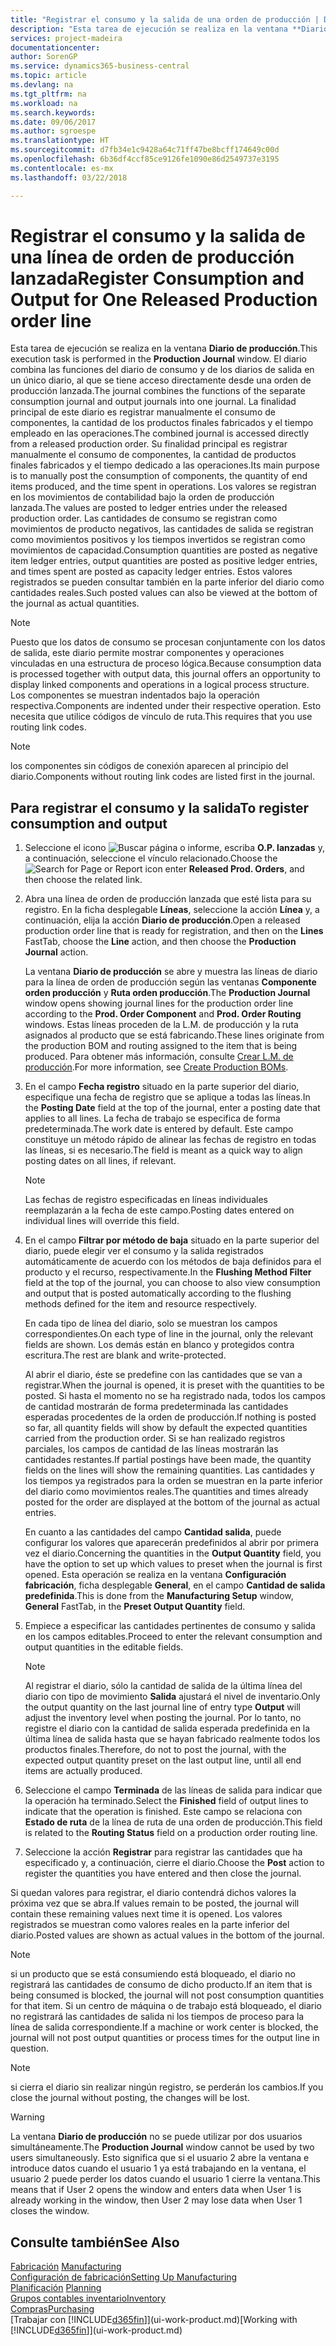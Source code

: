 ```yaml
---
title: "Registrar el consumo y la salida de una orden de producción | Documentos de Microsoft"
description: "Esta tarea de ejecución se realiza en la ventana **Diario de producción**. El diario combina las funciones del diario de consumo y de los diarios de salida en un único diario, al que se tiene acceso directamente desde una orden de producción lanzada. La finalidad principal de este diario es registrar manualmente el consumo de componentes, la cantidad de los productos finales fabricados y el tiempo empleado en las operaciones. Su finalidad principal es registrar manualmente el consumo de componentes, la cantidad de productos finales fabricados y el tiempo dedicado a las operaciones."
services: project-madeira
documentationcenter: 
author: SorenGP
ms.service: dynamics365-business-central
ms.topic: article
ms.devlang: na
ms.tgt_pltfrm: na
ms.workload: na
ms.search.keywords: 
ms.date: 09/06/2017
ms.author: sgroespe
ms.translationtype: HT
ms.sourcegitcommit: d7fb34e1c9428a64c71ff47be8bcff174649c00d
ms.openlocfilehash: 6b36df4ccf85ce9126fe1090e86d2549737e3195
ms.contentlocale: es-mx
ms.lasthandoff: 03/22/2018

---
```

# <a name="register-consumption-and-output-for-one-released-production-order-line"></a><span data-ttu-id="64e57-106">Registrar el consumo y la salida de una línea de orden de producción lanzada</span><span class="sxs-lookup"><span data-stu-id="64e57-106">Register Consumption and Output for One Released Production order line</span></span>
<span data-ttu-id="64e57-107">Esta tarea de ejecución se realiza en la ventana **Diario de producción**.</span><span class="sxs-lookup"><span data-stu-id="64e57-107">This execution task is performed in the **Production Journal** window.</span></span> <span data-ttu-id="64e57-108">El diario combina las funciones del diario de consumo y de los diarios de salida en un único diario, al que se tiene acceso directamente desde una orden de producción lanzada.</span><span class="sxs-lookup"><span data-stu-id="64e57-108">The journal combines the functions of the separate consumption journal and output journals into one journal.</span></span> <span data-ttu-id="64e57-109">La finalidad principal de este diario es registrar manualmente el consumo de componentes, la cantidad de los productos finales fabricados y el tiempo empleado en las operaciones.</span><span class="sxs-lookup"><span data-stu-id="64e57-109">The combined journal is accessed directly from a released production order.</span></span> <span data-ttu-id="64e57-110">Su finalidad principal es registrar manualmente el consumo de componentes, la cantidad de productos finales fabricados y el tiempo dedicado a las operaciones.</span><span class="sxs-lookup"><span data-stu-id="64e57-110">Its main purpose is to manually post the consumption of components, the quantity of end items produced, and the time spent in operations.</span></span> <span data-ttu-id="64e57-111">Los valores se registran en los movimientos de contabilidad bajo la orden de producción lanzada.</span><span class="sxs-lookup"><span data-stu-id="64e57-111">The values are posted to ledger entries under the released production order.</span></span> <span data-ttu-id="64e57-112">Las cantidades de consumo se registran como movimientos de producto negativos, las cantidades de salida se registran como movimientos positivos y los tiempos invertidos se registran como movimientos de capacidad.</span><span class="sxs-lookup"><span data-stu-id="64e57-112">Consumption quantities are posted as negative item ledger entries, output quantities are posted as positive ledger entries, and times spent are posted as capacity ledger entries.</span></span> <span data-ttu-id="64e57-113">Estos valores registrados se pueden consultar también en la parte inferior del diario como cantidades reales.</span><span class="sxs-lookup"><span data-stu-id="64e57-113">Such posted values can also be viewed at the bottom of the journal as actual quantities.</span></span>  

> [!NOTE]  
>  <span data-ttu-id="64e57-114">Puesto que los datos de consumo se procesan conjuntamente con los datos de salida, este diario permite mostrar componentes y operaciones vinculadas en una estructura de proceso lógica.</span><span class="sxs-lookup"><span data-stu-id="64e57-114">Because consumption data is processed together with output data, this journal offers an opportunity to display linked components and operations in a logical process structure.</span></span> <span data-ttu-id="64e57-115">Los componentes se muestran indentados bajo la operación respectiva.</span><span class="sxs-lookup"><span data-stu-id="64e57-115">Components are indented under their respective operation.</span></span> <span data-ttu-id="64e57-116">Esto necesita que utilice códigos de vínculo de ruta.</span><span class="sxs-lookup"><span data-stu-id="64e57-116">This requires that you use routing link codes.</span></span>  

> [!NOTE]  
>  <span data-ttu-id="64e57-117">los componentes sin códigos de conexión aparecen al principio del diario.</span><span class="sxs-lookup"><span data-stu-id="64e57-117">Components without routing link codes are listed first in the journal.</span></span>  

## <a name="to-register-consumption-and-output"></a><span data-ttu-id="64e57-118">Para registrar el consumo y la salida</span><span class="sxs-lookup"><span data-stu-id="64e57-118">To register consumption and output</span></span>  
1.  <span data-ttu-id="64e57-119">Seleccione el icono ![Buscar página o informe](media/ui-search/search_small.png "icono Buscar página o informe"), escriba **O.P. lanzadas** y, a continuación, seleccione el vínculo relacionado.</span><span class="sxs-lookup"><span data-stu-id="64e57-119">Choose the ![Search for Page or Report](media/ui-search/search_small.png "Search for Page or Report icon") icon enter **Released Prod. Orders**, and then choose the related link.</span></span>  
2.  <span data-ttu-id="64e57-120">Abra una línea de orden de producción lanzada que esté lista para su registro. En la ficha desplegable **Líneas**, seleccione la acción **Línea** y, a continuación, elija la acción **Diario de producción**.</span><span class="sxs-lookup"><span data-stu-id="64e57-120">Open a released production order line that is ready for registration, and then on the **Lines** FastTab, choose the **Line** action, and then choose the **Production Journal** action.</span></span>  

    <span data-ttu-id="64e57-121">La ventana **Diario de producción** se abre y muestra las líneas de diario para la línea de orden de producción según las ventanas **Componente orden producción** y **Ruta orden producción**.</span><span class="sxs-lookup"><span data-stu-id="64e57-121">The **Production Journal** window opens showing journal lines for the production order line according to the **Prod. Order Component** and **Prod. Order Routing** windows.</span></span> <span data-ttu-id="64e57-122">Estas líneas proceden de la L.M. de producción y la ruta asignados al producto que se está fabricando.</span><span class="sxs-lookup"><span data-stu-id="64e57-122">These lines originate from the production BOM and routing assigned to the item that is being produced.</span></span> <span data-ttu-id="64e57-123">Para obtener más información, consulte [Crear L.M. de producción](production-how-to-create-routings.md).</span><span class="sxs-lookup"><span data-stu-id="64e57-123">For more information, see [Create Production BOMs](production-how-to-create-routings.md).</span></span>  

3.  <span data-ttu-id="64e57-124">En el campo **Fecha registro** situado en la parte superior del diario, especifique una fecha de registro que se aplique a todas las líneas.</span><span class="sxs-lookup"><span data-stu-id="64e57-124">In the **Posting Date** field at the top of the journal, enter a posting date that applies to all lines.</span></span> <span data-ttu-id="64e57-125">La fecha de trabajo se especifica de forma predeterminada.</span><span class="sxs-lookup"><span data-stu-id="64e57-125">The work date is entered by default.</span></span> <span data-ttu-id="64e57-126">Este campo constituye un método rápido de alinear las fechas de registro en todas las líneas, si es necesario.</span><span class="sxs-lookup"><span data-stu-id="64e57-126">The field is meant as a quick way to align posting dates on all lines, if relevant.</span></span>  

    > [!NOTE]  
    >  <span data-ttu-id="64e57-127">Las fechas de registro especificadas en líneas individuales reemplazarán a la fecha de este campo.</span><span class="sxs-lookup"><span data-stu-id="64e57-127">Posting dates entered on individual lines will override this field.</span></span>  

4.  <span data-ttu-id="64e57-128">En el campo **Filtrar por método de baja** situado en la parte superior del diario, puede elegir ver el consumo y la salida registrados automáticamente de acuerdo con los métodos de baja definidos para el producto y el recurso, respectivamente.</span><span class="sxs-lookup"><span data-stu-id="64e57-128">In the **Flushing Method Filter** field at the top of the journal, you can choose to also view consumption and output that is posted automatically according to the flushing methods defined for the item and resource respectively.</span></span>  

    <span data-ttu-id="64e57-129">En cada tipo de línea del diario, solo se muestran los campos correspondientes.</span><span class="sxs-lookup"><span data-stu-id="64e57-129">On each type of line in the journal, only the relevant fields are shown.</span></span> <span data-ttu-id="64e57-130">Los demás están en blanco y protegidos contra escritura.</span><span class="sxs-lookup"><span data-stu-id="64e57-130">The rest are blank and write-protected.</span></span>  

    <span data-ttu-id="64e57-131">Al abrir el diario, éste se predefine con las cantidades que se van a registrar.</span><span class="sxs-lookup"><span data-stu-id="64e57-131">When the journal is opened, it is preset with the quantities to be posted.</span></span> <span data-ttu-id="64e57-132">Si hasta el momento no se ha registrado nada, todos los campos de cantidad mostrarán de forma predeterminada las cantidades esperadas procedentes de la orden de producción.</span><span class="sxs-lookup"><span data-stu-id="64e57-132">If nothing is posted so far, all quantity fields will show by default the expected quantities carried from the production order.</span></span> <span data-ttu-id="64e57-133">Si se han realizado registros parciales, los campos de cantidad de las líneas mostrarán las cantidades restantes.</span><span class="sxs-lookup"><span data-stu-id="64e57-133">If partial postings have been made, the quantity fields on the lines will show the remaining quantities.</span></span> <span data-ttu-id="64e57-134">Las cantidades y los tiempos ya registrados para la orden se muestran en la parte inferior del diario como movimientos reales.</span><span class="sxs-lookup"><span data-stu-id="64e57-134">The quantities and times already posted for the order are displayed at the bottom of the journal as actual entries.</span></span>  

    <span data-ttu-id="64e57-135">En cuanto a las cantidades del campo **Cantidad salida**, puede configurar los valores que aparecerán predefinidos al abrir por primera vez el diario.</span><span class="sxs-lookup"><span data-stu-id="64e57-135">Concerning the quantities in the **Output Quantity** field, you have the option to set up which values to preset when the journal is first opened.</span></span> <span data-ttu-id="64e57-136">Esta operación se realiza en la ventana **Configuración fabricación**, ficha desplegable **General**, en el campo **Cantidad de salida predefinida**.</span><span class="sxs-lookup"><span data-stu-id="64e57-136">This is done from the **Manufacturing Setup** window, **General** FastTab, in the **Preset Output Quantity** field.</span></span>

5.  <span data-ttu-id="64e57-137">Empiece a especificar las cantidades pertinentes de consumo y salida en los campos editables.</span><span class="sxs-lookup"><span data-stu-id="64e57-137">Proceed to enter the relevant consumption and output quantities in the editable fields.</span></span>  

    > [!NOTE]  
    >  <span data-ttu-id="64e57-138">Al registrar el diario, sólo la cantidad de salida de la última línea del diario con tipo de movimiento **Salida** ajustará el nivel de inventario.</span><span class="sxs-lookup"><span data-stu-id="64e57-138">Only the output quantity on the last journal line of entry type **Output** will adjust the inventory level when posting the journal.</span></span> <span data-ttu-id="64e57-139">Por lo tanto, no registre el diario con la cantidad de salida esperada predefinida en la última línea de salida hasta que se hayan fabricado realmente todos los productos finales.</span><span class="sxs-lookup"><span data-stu-id="64e57-139">Therefore, do not to post the journal, with the expected output quantity preset on the last output line, until all end items are actually produced.</span></span>  

6.  <span data-ttu-id="64e57-140">Seleccione el campo **Terminada** de las líneas de salida para indicar que la operación ha terminado.</span><span class="sxs-lookup"><span data-stu-id="64e57-140">Select the **Finished** field of output lines to indicate that the operation is finished.</span></span> <span data-ttu-id="64e57-141">Este campo se relaciona con **Estado de ruta** de la línea de ruta de una orden de producción.</span><span class="sxs-lookup"><span data-stu-id="64e57-141">This field is related to the **Routing Status** field on a production order routing line.</span></span>  
7.  <span data-ttu-id="64e57-142">Seleccione la acción **Registrar** para registrar las cantidades que ha especificado y, a continuación, cierre el diario.</span><span class="sxs-lookup"><span data-stu-id="64e57-142">Choose the **Post** action to register the quantities you have entered and then close the journal.</span></span>  

<span data-ttu-id="64e57-143">Si quedan valores para registrar, el diario contendrá dichos valores la próxima vez que se abra.</span><span class="sxs-lookup"><span data-stu-id="64e57-143">If values remain to be posted, the journal will contain these remaining values next time it is opened.</span></span> <span data-ttu-id="64e57-144">Los valores registrados se muestran como valores reales en la parte inferior del diario.</span><span class="sxs-lookup"><span data-stu-id="64e57-144">Posted values are shown as actual values in the bottom of the journal.</span></span>  

> [!NOTE]  
>  <span data-ttu-id="64e57-145"> si un producto que se está consumiendo está bloqueado, el diario no registrará las cantidades de consumo de dicho producto.</span><span class="sxs-lookup"><span data-stu-id="64e57-145">If an item that is being consumed is blocked, the journal will not post consumption quantities for that item.</span></span> <span data-ttu-id="64e57-146">Si un centro de máquina o de trabajo está bloqueado, el diario no registrará las cantidades de salida ni los tiempos de proceso para la línea de salida correspondiente.</span><span class="sxs-lookup"><span data-stu-id="64e57-146">If a machine or work center is blocked, the journal will not post output quantities or process times for the output line in question.</span></span>  

> [!NOTE]  
>  <span data-ttu-id="64e57-147">si cierra el diario sin realizar ningún registro, se perderán los cambios.</span><span class="sxs-lookup"><span data-stu-id="64e57-147">If you close the journal without posting, the changes will be lost.</span></span>  

> [!WARNING]  
>  <span data-ttu-id="64e57-148">La ventana **Diario de producción** no se puede utilizar por dos usuarios simultáneamente.</span><span class="sxs-lookup"><span data-stu-id="64e57-148">The **Production Journal** window cannot be used by two users simultaneously.</span></span> <span data-ttu-id="64e57-149">Esto significa que si el usuario 2 abre la ventana e introduce datos cuando el usuario 1 ya está trabajando en la ventana, el usuario 2 puede perder los datos cuando el usuario 1 cierre la ventana.</span><span class="sxs-lookup"><span data-stu-id="64e57-149">This means that if User 2 opens the window and enters data when User 1 is already working in the window, then User 2 may lose data when User 1 closes the window.</span></span>  

## <a name="see-also"></a><span data-ttu-id="64e57-150">Consulte también</span><span class="sxs-lookup"><span data-stu-id="64e57-150">See Also</span></span>  
<span data-ttu-id="64e57-151">[Fabricación](production-manage-manufacturing.md)  </span><span class="sxs-lookup"><span data-stu-id="64e57-151">[Manufacturing](production-manage-manufacturing.md)  </span></span>  
[<span data-ttu-id="64e57-152">Configuración de fabricación</span><span class="sxs-lookup"><span data-stu-id="64e57-152">Setting Up Manufacturing</span></span>](production-configure-production-processes.md)  
<span data-ttu-id="64e57-153">[Planificación](production-planning.md)    </span><span class="sxs-lookup"><span data-stu-id="64e57-153">[Planning](production-planning.md)    </span></span>  
[<span data-ttu-id="64e57-154">Grupos contables inventario</span><span class="sxs-lookup"><span data-stu-id="64e57-154">Inventory</span></span>](inventory-manage-inventory.md)  
[<span data-ttu-id="64e57-155">Compras</span><span class="sxs-lookup"><span data-stu-id="64e57-155">Purchasing</span></span>](purchasing-manage-purchasing.md)  
<span data-ttu-id="64e57-156">[Trabajar con [!INCLUDE[d365fin](includes/d365fin_md.md)]](ui-work-product.md)</span><span class="sxs-lookup"><span data-stu-id="64e57-156">[Working with [!INCLUDE[d365fin](includes/d365fin_md.md)]](ui-work-product.md)</span></span>

